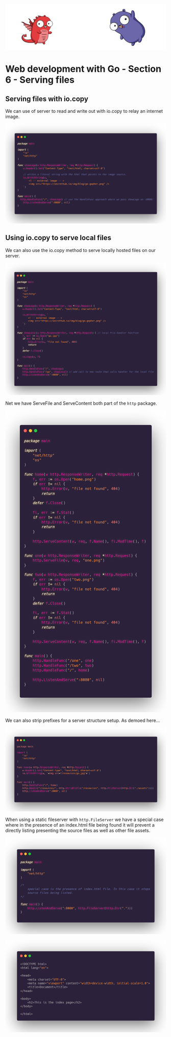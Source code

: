 ![](/assets/gologo.png)

# Web development with Go - Section 6 - Serving files

## Serving files with io.copy

We can use of server to read and write out with io.copy to relay an internet image.

![](/web/src/goWebMcLeod/S6-serving-files/assets/601-io-copy.png)

## Using io.copy to serve local files

We can also use the io.copy method to serve locally hosted files on our server.

![](/web/src/goWebMcLeod/S6-serving-files/assets/602-io-copy-local-file.png)

Net we have ServeFile and ServeContent both part of the `http` package.

![](/web/src/goWebMcLeod/S6-serving-files/assets/603-servefile.png)

We can also strip prefixes for a server structure setup. As demoed here...

![](/web/src/goWebMcLeod/S6-serving-files/assets/604-strip-prefix.png)

When using a static fileserver with `http.FileServer` we have a special case where in the presence of an index.html file being found it will prevent a directly listing presenting the source files as well as other file assets.

![](/web/src/goWebMcLeod/S6-serving-files/assets/605-default-index.png)

![](/web/src/goWebMcLeod/S6-serving-files/assets/605-markup.png)
